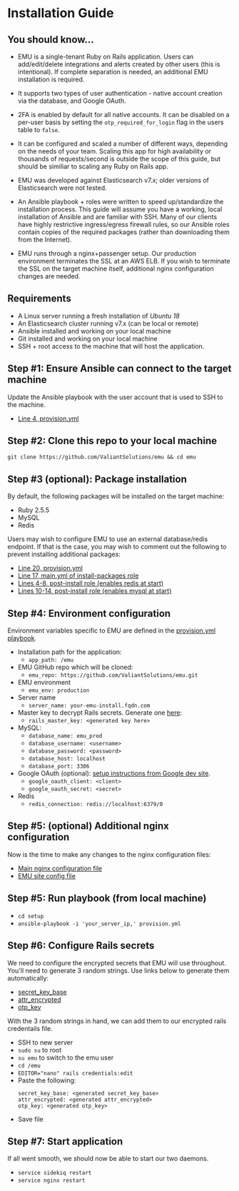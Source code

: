 # Installation Guide
## You should know...
* EMU is a single-tenant Ruby on Rails application. Users can add/edit/delete integrations and alerts created by other users (this is intentional). If complete separation is needed, an additional EMU installation is required. 

* It supports two types of user authentication - native account creation via the database, and Google OAuth.

* 2FA is enabled by default for all native accounts. It can be disabled on a per-user basis by setting the `otp_required_for_login` flag in the users table to `false`. 

* It can be configured and scaled a number of different ways, depending on the needs of your team. Scaling this app for high availability or thousands of requests/second is outside the scope of this guide, but should be similiar to scaling any Ruby on Rails app.

* EMU was developed against Elasticsearch v7.x; older versions of Elasticsearch were not tested.

* An Ansible playbook + roles were written to speed up/standardize the installation process. This guide will assume you have a working, local installation of Ansible and are familiar with SSH. Many of our clients have highly restrictive ingress/egress firewall rules, so our Ansible roles contain copies of the required packages (rather than downloading them from the Internet).

* EMU runs through a nginx+passenger setup. Our production environment terminates the SSL at an AWS ELB. If you wish to terminate the SSL on the target machine itself, additional nginx configuration changes are needed.

## Requirements
* A Linux server running a fresh installation of _Ubuntu 18_
* An Elasticsearch cluster running v7.x (can be local or remote)
* Ansible installed and working on your local machine
* Git installed and working on your local machine
* SSH + root access to the machine that will host the application.

## Step #1: Ensure Ansible can connect to the target machine
Update the Ansible playbook with the user account that is used to SSH to the machine.
   * [Line 4, provision.yml](https://github.com/ValiantSolutions/emu/blob/master/setup/provision.yml#L4)

## Step #2: Clone this repo to your local machine
```git clone https://github.com/ValiantSolutions/emu && cd emu```

## Step #3 (optional): Package installation
By default, the following packages will be installed on the target machine:
* Ruby 2.5.5
* MySQL
* Redis

Users may wish to configure EMU to use an external database/redis endpoint. If that is the case, you may wish to comment out the following to prevent installing additional packages:
* [Line 20, provision.yml](https://github.com/ValiantSolutions/emu/blob/master/setup/provision.yml#L20)
* [Line 17, main.yml of install-packages role](https://github.com/ValiantSolutions/emu/blob/master/setup/roles/install-packages/vars/main.yml#L17)
* [Lines 4-8, post-install role (enables redis at start)](https://github.com/ValiantSolutions/emu/blob/master/setup/roles/post-install/tasks/main.yml#L4)
* [Lines 10-14, post-install role (enables mysql at start)](https://github.com/ValiantSolutions/emu/blob/master/setup/roles/post-install/tasks/main.yml#L10)

## Step #4: Environment configuration
Environment variables specific to EMU are defined in the [provision.yml playbook](https://github.com/ValiantSolutions/emu/blob/master/setup/provision.yml#L16).
* Installation path for the application: 
  * ```app_path: /emu```
* EMU GitHub repo which will be cloned:
  * ```emu_repo: https://github.com/ValiantSolutions/emu.git```
* EMU environment
  * ```emu_env: production```
* Server name
  * ```server_name: your-emu-install.fqdn.com```
* Master key to decrypt Rails secrets. Generate one [here](https://www.randomlists.com/string?qty=12&length=32&base=16):
  * ```rails_master_key: <generated key here>```
* MySQL:
  * ```database_name: emu_prod```
  * ```database_username: <username>```
  * ```database_password: <password>```
  * ```database_host: localhost```
  * ```database_port: 3306```
* Google OAuth (optional): [setup instructions from Google dev site](https://support.google.com/googleapi/answer/6158849?hl=en&ref_topic=7013279).
  * ```google_oauth_client: <client>``` 
  * ```google_oauth_secret: <secret>```
* Redis
  * ```redis_connection: redis://localhost:6379/0```

## Step #5: (optional) Additional nginx configuration
Now is the time to make any changes to the nginx configuration files:
* [Main nginx configuration file](https://github.com/ValiantSolutions/emu/blob/master/setup/roles/post-install/templates/nginx.conf.j2)
* [EMU site config file](https://github.com/ValiantSolutions/emu/blob/master/setup/roles/post-install/templates/emu.j2)

## Step #5: Run playbook (from local machine)
* ```cd setup```
* ```ansible-playbook -i 'your_server_ip,' provision.yml```

## Step #6: Configure Rails secrets
We need to configure the encrypted secrets that EMU will use throughout.
You'll need to generate 3 random strings. Use links below to generate them automatically:
* [secret_key_base](https://www.randomlists.com/string?qty=12&length=128&base=36)
* [attr_encrypted](https://www.randomlists.com/string?qty=12&length=32&base=36)
* [otp_key](https://www.randomlists.com/string?qty=12&length=32&base=36)

With the 3 random strings in hand, we can add them to our encrypted rails credentails file.

* SSH to new server
* `sudo su` to root
* `su emu` to switch to the emu user
* `cd /emu`
* `EDITOR="nano" rails credentials:edit`
* Paste the following: 
  ```
  secret_key_base: <generated secret_key_base>
  attr_encrypted: <generated attr_encrypted>
  otp_key: <generated otp_key>
  ```
* Save file

## Step #7: Start application
If all went smooth, we should now be able to start our two daemons.
* `service sidekiq restart`
* `service nginx restart`
